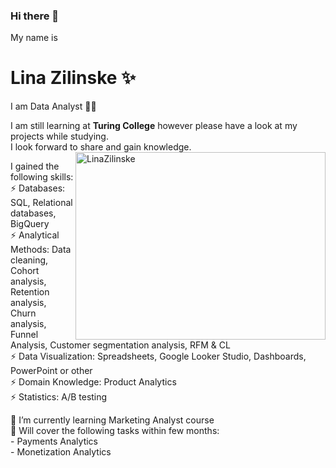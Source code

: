 ### Hi there 👋


My name is 
# **Lina Zilinske** ✨
I am Data Analyst 👩‍💻

I am still learning at **Turing College** however please have a look at my projects while studying. <br>
I look forward to share and gain knowledge.
<img src ="https://user-images.githubusercontent.com/117217908/221829791-45ac0a78-c030-49c3-80f4-e63fed949f24.jpg" width="400" height="300" align="right" alt= LinaZilinske> <br>


I gained the following skills: <br>
⚡ Databases: SQL, Relational databases, BigQuery <br>
⚡ Analytical Methods: Data cleaning, Cohort analysis, Retention analysis, Churn analysis, Funnel Analysis, Customer segmentation analysis, RFM & CL <br>
⚡ Data Visualization: Spreadsheets, Google Looker Studio, Dashboards, PowerPoint or other <br>
⚡ Domain Knowledge: Product Analytics <br>
⚡ Statistics: A/B testing <br>

🌱 I’m currently learning Marketing Analyst course <br>
🔭 Will cover the following tasks within few months: <br>
       - Payments Analytics <br>
       - Monetization Analytics <br>


<!--
**linazili/linazili** is a ✨ _special_ ✨ repository because its `README.md` (this file) appears on your GitHub profile.

Here are some ideas to get you started:

- 🔭 I’m currently working on ...
- 🌱 I’m currently learning ...
- 👯 I’m looking to collaborate on ...
- 🤔 I’m looking for help with ...
- 💬 Ask me about ...
- 📫 How to reach me: ...
- 😄 Pronouns: ... 
- ⚡ Fun fact: ...
-->
